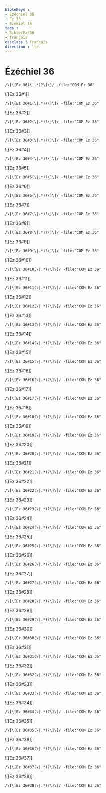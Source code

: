 ```yaml
---
bibleKeys : 
- Ézéchiel 36
- Ez 36
- Ezekiel 36
tags : 
- Bible/Ez/36
- français
cssclass : français
direction : ltr
---
```


# Ézéchiel 36

```query
/\[\[Ez 36(\|.*)?\]\]/ -file:"COM Ez 36"
```



![[Ez 36#1]]

```query
/\[\[Ez 36#1(\|.*)?\]\]/ -file:"COM Ez 36"
```

![[Ez 36#2]]

```query
/\[\[Ez 36#2(\|.*)?\]\]/ -file:"COM Ez 36"
```

![[Ez 36#3]]

```query
/\[\[Ez 36#3(\|.*)?\]\]/ -file:"COM Ez 36"
```

![[Ez 36#4]]

```query
/\[\[Ez 36#4(\|.*)?\]\]/ -file:"COM Ez 36"
```

![[Ez 36#5]]

```query
/\[\[Ez 36#5(\|.*)?\]\]/ -file:"COM Ez 36"
```

![[Ez 36#6]]

```query
/\[\[Ez 36#6(\|.*)?\]\]/ -file:"COM Ez 36"
```

![[Ez 36#7]]

```query
/\[\[Ez 36#7(\|.*)?\]\]/ -file:"COM Ez 36"
```

![[Ez 36#8]]

```query
/\[\[Ez 36#8(\|.*)?\]\]/ -file:"COM Ez 36"
```

![[Ez 36#9]]

```query
/\[\[Ez 36#9(\|.*)?\]\]/ -file:"COM Ez 36"
```

![[Ez 36#10]]

```query
/\[\[Ez 36#10(\|.*)?\]\]/ -file:"COM Ez 36"
```

![[Ez 36#11]]

```query
/\[\[Ez 36#11(\|.*)?\]\]/ -file:"COM Ez 36"
```

![[Ez 36#12]]

```query
/\[\[Ez 36#12(\|.*)?\]\]/ -file:"COM Ez 36"
```

![[Ez 36#13]]

```query
/\[\[Ez 36#13(\|.*)?\]\]/ -file:"COM Ez 36"
```

![[Ez 36#14]]

```query
/\[\[Ez 36#14(\|.*)?\]\]/ -file:"COM Ez 36"
```

![[Ez 36#15]]

```query
/\[\[Ez 36#15(\|.*)?\]\]/ -file:"COM Ez 36"
```

![[Ez 36#16]]

```query
/\[\[Ez 36#16(\|.*)?\]\]/ -file:"COM Ez 36"
```

![[Ez 36#17]]

```query
/\[\[Ez 36#17(\|.*)?\]\]/ -file:"COM Ez 36"
```

![[Ez 36#18]]

```query
/\[\[Ez 36#18(\|.*)?\]\]/ -file:"COM Ez 36"
```

![[Ez 36#19]]

```query
/\[\[Ez 36#19(\|.*)?\]\]/ -file:"COM Ez 36"
```

![[Ez 36#20]]

```query
/\[\[Ez 36#20(\|.*)?\]\]/ -file:"COM Ez 36"
```

![[Ez 36#21]]

```query
/\[\[Ez 36#21(\|.*)?\]\]/ -file:"COM Ez 36"
```

![[Ez 36#22]]

```query
/\[\[Ez 36#22(\|.*)?\]\]/ -file:"COM Ez 36"
```

![[Ez 36#23]]

```query
/\[\[Ez 36#23(\|.*)?\]\]/ -file:"COM Ez 36"
```

![[Ez 36#24]]

```query
/\[\[Ez 36#24(\|.*)?\]\]/ -file:"COM Ez 36"
```

![[Ez 36#25]]

```query
/\[\[Ez 36#25(\|.*)?\]\]/ -file:"COM Ez 36"
```

![[Ez 36#26]]

```query
/\[\[Ez 36#26(\|.*)?\]\]/ -file:"COM Ez 36"
```

![[Ez 36#27]]

```query
/\[\[Ez 36#27(\|.*)?\]\]/ -file:"COM Ez 36"
```

![[Ez 36#28]]

```query
/\[\[Ez 36#28(\|.*)?\]\]/ -file:"COM Ez 36"
```

![[Ez 36#29]]

```query
/\[\[Ez 36#29(\|.*)?\]\]/ -file:"COM Ez 36"
```

![[Ez 36#30]]

```query
/\[\[Ez 36#30(\|.*)?\]\]/ -file:"COM Ez 36"
```

![[Ez 36#31]]

```query
/\[\[Ez 36#31(\|.*)?\]\]/ -file:"COM Ez 36"
```

![[Ez 36#32]]

```query
/\[\[Ez 36#32(\|.*)?\]\]/ -file:"COM Ez 36"
```

![[Ez 36#33]]

```query
/\[\[Ez 36#33(\|.*)?\]\]/ -file:"COM Ez 36"
```

![[Ez 36#34]]

```query
/\[\[Ez 36#34(\|.*)?\]\]/ -file:"COM Ez 36"
```

![[Ez 36#35]]

```query
/\[\[Ez 36#35(\|.*)?\]\]/ -file:"COM Ez 36"
```

![[Ez 36#36]]

```query
/\[\[Ez 36#36(\|.*)?\]\]/ -file:"COM Ez 36"
```

![[Ez 36#37]]

```query
/\[\[Ez 36#37(\|.*)?\]\]/ -file:"COM Ez 36"
```

![[Ez 36#38]]

```query
/\[\[Ez 36#38(\|.*)?\]\]/ -file:"COM Ez 36"
```

